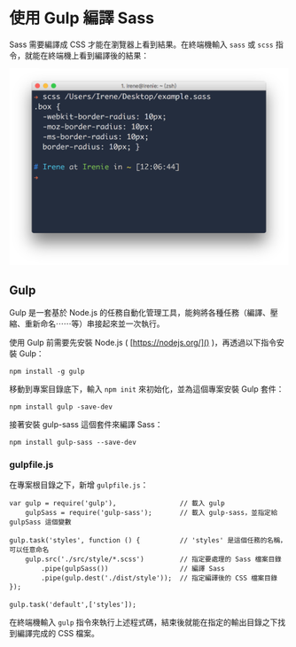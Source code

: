 # 使用 Gulp 編譯 Sass

Sass 需要編譯成 CSS 才能在瀏覽器上看到結果。在終端機輸入 `sass` 或 `scss` 指令，就能在終端機上看到編譯後的結果：

![](/image/compile.png)

## Gulp

Gulp 是一套基於 Node.js 的任務自動化管理工具，能夠將各種任務（編譯、壓縮、重新命名⋯⋯等）串接起來並一次執行。

使用 Gulp 前需要先安裝 Node.js ( [https://nodejs.org/]() )，再透過以下指令安裝 Gulp：

```
npm install -g gulp
```

移動到專案目錄底下，輸入 `npm init` 來初始化，並為這個專案安裝 Gulp 套件：

```
npm install gulp -save-dev
```

接著安裝 gulp-sass 這個套件來編譯 Sass：

```
npm install gulp-sass --save-dev
```

### gulpfile.js

在專案根目錄之下，新增 `gulpfile.js`：

```
var gulp = require('gulp'),                // 載入 gulp
    gulpSass = require('gulp-sass');       // 載入 gulp-sass，並指定給 gulpSass 這個變數

gulp.task('styles', function () {          // 'styles' 是這個任務的名稱，可以任意命名
    gulp.src('./src/style/*.scss')         // 指定要處理的 Sass 檔案目錄
        .pipe(gulpSass())                  // 編譯 Sass
        .pipe(gulp.dest('./dist/style'));  // 指定編譯後的 CSS 檔案目錄
});

gulp.task('default',['styles']);
```

在終端機輸入 `gulp` 指令來執行上述程式碼，結束後就能在指定的輸出目錄之下找到編譯完成的 CSS 檔案。
